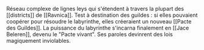 Réseau complexe de lignes leys qui s'étendent à travers la plupart des [[districts]] de [[Ravnica]].
Test à destination des guildes : si elles pouvaient coopérer pour résoudre le labyrinthe, elles créeraient un nouveau [[Pacte des Guildes]].
La puissance du labyrinthe s'incarna finalement en [[Jace Beleren]], devenu le "Pacte vivant". Ses paroles devinrent des lois magiquement inviolables.